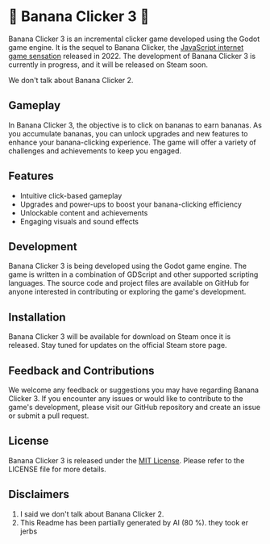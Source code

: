 # 🍌 Banana Clicker 3 🍌

Banana Clicker 3 is an incremental clicker game developed using the Godot game engine. It is the sequel to Banana Clicker, the [JavaScript internet game sensation](https://clicker.openbanana.fr/) released in 2022. The development of Banana Clicker 3 is currently in progress, and it will be released on Steam soon.

We don't talk about Banana Clicker 2.

## Gameplay

In Banana Clicker 3, the objective is to click on bananas to earn bananas. As you accumulate bananas, you can unlock upgrades and new features to enhance your banana-clicking experience. The game will offer a variety of challenges and achievements to keep you engaged.

## Features

- Intuitive click-based gameplay
- Upgrades and power-ups to boost your banana-clicking efficiency
- Unlockable content and achievements
- Engaging visuals and sound effects

## Development

Banana Clicker 3 is being developed using the Godot game engine. The game is written in a combination of GDScript and other supported scripting languages. The source code and project files are available on GitHub for anyone interested in contributing or exploring the game's development.

## Installation

Banana Clicker 3 will be available for download on Steam once it is released. Stay tuned for updates on the official Steam store page.

## Feedback and Contributions

We welcome any feedback or suggestions you may have regarding Banana Clicker 3. If you encounter any issues or would like to contribute to the game's development, please visit our GitHub repository and create an issue or submit a pull request.

## License

Banana Clicker 3 is released under the [MIT License](https://opensource.org/licenses/MIT). Please refer to the LICENSE file for more details.

## Disclaimers

1. I said we don't talk about Banana Clicker 2.
2. This Readme has been partially generated by AI (80 %). they took er jerbs
